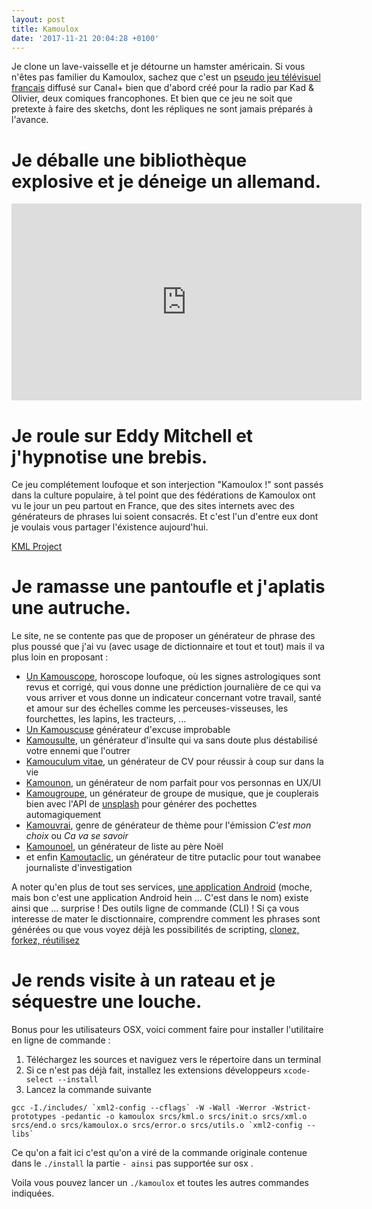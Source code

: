 ```yaml
---
layout: post
title: Kamoulox
date: '2017-11-21 20:04:28 +0100'
---
```


Je clone un lave-vaisselle et je détourne un hamster américain. Si vous n'êtes pas familier du Kamoulox, sachez que c'est un [pseudo jeu télévisuel francais](https://fr.wikipedia.org/wiki/Kamoulox) diffusé sur Canal+ bien que d'abord créé pour la radio par Kad & Olivier, deux comiques francophones. Et bien que ce jeu ne soit que pretexte à faire des sketchs, dont les répliques ne sont jamais préparés à l'avance.

# Je déballe une bibliothèque explosive et je déneige un allemand.

<iframe width="560" height="315" src="https://www.youtube-nocookie.com/embed/44bud9HhDW0" frameborder="0" allowfullscreen="">
</iframe>

# Je roule sur Eddy Mitchell et j'hypnotise une brebis.

Ce jeu complétement loufoque et son interjection "Kamoulox !" sont passés dans la culture populaire, à tel point que des fédérations de Kamoulox ont vu le jour un peu partout en France, que des sites internets avec des générateurs de phrases lui soient consacrés. Et c'est l'un d'entre eux dont je voulais vous partager l'éxistence aujourd'hui.

[KML Project](http://kmlproject.com/)

# Je ramasse une pantoufle et j'aplatis une autruche.

Le site, ne se contente pas que de proposer un générateur de phrase des plus poussé que j'ai vu (avec usage de dictionnaire et tout et tout) mais il va plus loin en proposant :

- [Un Kamouscope](http://kmlproject.com/kamouscope), horoscope loufoque, où les signes astrologiques sont revus et corrigé, qui vous donne une prédiction journalière de ce qui va vous arriver et vous donne un indicateur concernant votre travail, santé et amour sur des échelles comme les perceuses-visseuses, les fourchettes, les lapins, les tracteurs, ...
- [Un Kamouscuse](http://kmlproject.com/kamouscuse) générateur d'excuse improbable
- [Kamousulte](http://kmlproject.com/kamousulte), un générateur d'insulte qui va sans doute plus déstabilisé votre ennemi que l'outrer
- [Kamouculum vitae](http://kmlproject.com/kamouculum), un générateur de CV pour réussir à coup sur dans la vie
- [Kamounon](http://kmlproject.com/kamounom), un générateur de nom parfait pour vos personnas en UX/UI
- [Kamougroupe](http://kmlproject.com/kamougroupe), un générateur de groupe de musique, que je couplerais bien avec l'API de [unsplash](http://unsplash.com) pour générer des pochettes automagiquement
- [Kamouvrai](http://kmlproject.com/kamouvrai), genre de générateur de thème pour l'émission _C'est mon choix_ ou _Ca va se savoir_
- [Kamounoel](http://kmlproject.com/kamounoel), un générateur de liste au père Noël
- et enfin [Kamoutaclic](http://kmlproject.com/kamoutaclic), un générateur de titre putaclic pour tout wanabee journaliste d'investigation

A noter qu'en plus de tout ses services, [une application Android](https://play.google.com/store/apps/details?id=kmlproject.kml) (moche, mais bon c'est une application Android hein ... C'est dans le nom) existe ainsi que ... surprise ! Des outils ligne de commande (CLI) ! Si ça vous interesse de mater le disctionnaire, comprendre comment les phrases sont générées ou que vous voyez déjà les possibilités de scripting, [clonez, forkez, réutilisez](https://github.com/Lex2xS/kml-c)

# Je rends visite à un rateau et je séquestre une louche.

Bonus pour les utilisateurs OSX, voici comment faire pour installer l'utilitaire en ligne de commande :

1. Téléchargez les sources et naviguez vers le répertoire dans un terminal
2. Si ce n'est pas déjà fait, installez les extensions développeurs `xcode-select --install`
3. Lancez la commande suivante

  ```
  gcc -I./includes/ `xml2-config --cflags` -W -Wall -Werror -Wstrict-prototypes -pedantic -o kamoulox srcs/kml.o srcs/init.o srcs/xml.o srcs/end.o srcs/kamoulox.o srcs/error.o srcs/utils.o `xml2-config --libs`
  ```

Ce qu'on a fait ici c'est qu'on a viré de la commande originale contenue dans le `./install` la partie `- ainsi` pas supportée sur osx .

Voila vous pouvez lancer un `./kamoulox` et toutes les autres commandes indiquées.
